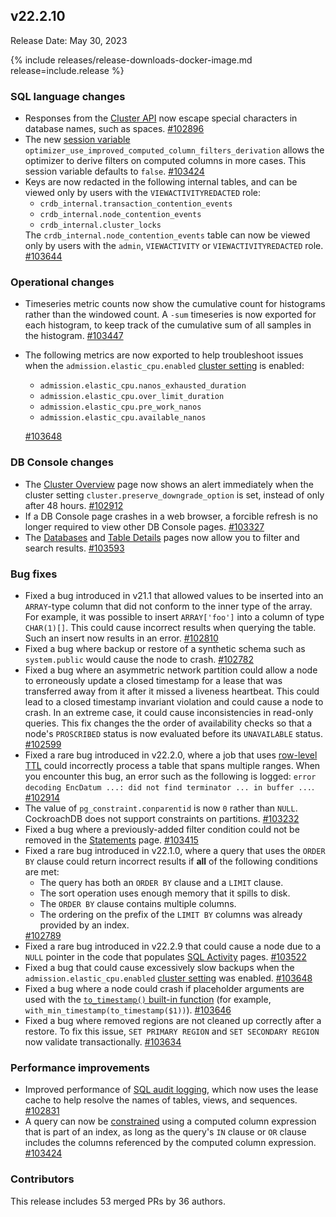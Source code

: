 ## v22.2.10

Release Date: May 30, 2023

{% include releases/release-downloads-docker-image.md release=include.release %}

<h3 id="v22-2-10-sql-language-changes">SQL language changes</h3>

- Responses from the [Cluster API](../v22.2/cluster-api.html) now escape special characters in database names, such as spaces. [#102896][#102896]
- The new [session variable](../v22.2/set-vars.html) `optimizer_use_improved_computed_column_filters_derivation` allows the optimizer to derive filters on computed columns in more cases. This session variable defaults to `false`. [#103424][#103424]
- Keys are now redacted in the following internal tables, and can be viewed only by users with the `VIEWACTIVITYREDACTED` role: <ul><li><code>crdb_internal.transaction_contention_events</code></li><li><code>crdb_internal.node_contention_events</code></li><li><code>crdb_internal.cluster_locks</code></li></ul>The `crdb_internal.node_contention_events` table can now be viewed only by users with the `admin`, `VIEWACTIVITY` or `VIEWACTIVITYREDACTED` role. [#103644][#103644]

<h3 id="v22-2-10-operational-changes">Operational changes</h3>

- Timeseries metric counts now show the cumulative count for histograms rather than the windowed count. A `-sum` timeseries is now exported for each histogram, to keep track of the cumulative sum of all samples in the histogram. [#103447][#103447]
- The following metrics are now exported to help troubleshoot issues when the `admission.elastic_cpu.enabled` [cluster setting](../v22.2/cluster-settings.html) is enabled:

    - `admission.elastic_cpu.nanos_exhausted_duration`
    - `admission.elastic_cpu.over_limit_duration`
    - `admission.elastic_cpu.pre_work_nanos`
    - `admission.elastic_cpu.available_nanos`

    [#103648][#103648]

<h3 id="v22-2-10-db-console-changes">DB Console changes</h3>

- The [Cluster Overview](../v22.2/ui-cluster-overview-page.html) page now shows an alert immediately when the cluster setting `cluster.preserve_downgrade_option` is set, instead of only after 48 hours. [#102912][#102912]
- If a DB Console page crashes in a web browser, a forcible refresh is no longer required to view other DB Console pages. [#103327][#103327]
- The [Databases](../v22.2/ui-databases-page.html) and [Table Details](../v22.2/ui-databases-page.html#table-details) pages now allow you to filter and search results. [#103593][#103593]

<h3 id="v22-2-10-bug-fixes">Bug fixes</h3>

- Fixed a bug introduced in v21.1 that allowed values to be inserted into an `ARRAY`-type column that did not conform to the inner type of the array. For example, it was possible to insert `ARRAY['foo']` into a column of type `CHAR(1)[]`. This could cause incorrect results when querying the table. Such an insert now results in an error. [#102810][#102810]
- Fixed a bug where backup or restore of a synthetic schema such as `system.public` would cause the node to crash. [#102782][#102782]
- Fixed a bug where an asymmetric network partition could allow a node to erroneously update a closed timestamp for a lease that was transferred away from it after it missed a liveness heartbeat. This could lead to a closed timestamp invariant violation and could cause a node to crash. In an extreme case, it could cause inconsistencies in read-only queries. This fix changes the the order of availability checks so that a node's `PROSCRIBED` status is now evaluated before its `UNAVAILABLE` status. [#102599][#102599]
- Fixed a rare bug introduced in v22.2.0, where a job that uses [row-level TTL](../v22.2/row-level-ttl.html) could incorrectly process a table that spans multiple ranges. When you encounter this bug, an error such as the following is logged: `error decoding EncDatum ...: did not find terminator ... in buffer ...`. [#102914][#102914]
- The value of `pg_constraint.conparentid` is now `0` rather than `NULL`. CockroachDB does not support constraints on partitions. [#103232][#103232]
- Fixed a bug where a previously-added filter condition could not be removed in the [Statements](../v22.2/ui-statements-page.html) page. [#103415][#103415]
- Fixed a rare bug introduced in v22.1.0, where a query that uses the `ORDER BY` clause could return incorrect results if **all** of the following conditions are met: <ul><li>The query has both an `ORDER BY` clause and a `LIMIT` clause.</li><li>The sort operation uses enough memory that it spills to disk.</li><li>The `ORDER BY` clause contains multiple columns.</li><li>The ordering on the prefix of the `LIMIT BY` columns was already provided by an index.</ul> [#102789][#102789]
- Fixed a rare bug introduced in v22.2.9 that could cause a node due to a `NULL` pointer in the code that populates [SQL Activity](../v22.2/ui-statements-page.html) pages. [#103522][#103522]
- Fixed a bug that could cause excessively slow backups when the `admission.elastic_cpu.enabled` [cluster setting](../v22.2/cluster-settings.html) was enabled. [#103648][#103648]
- Fixed a bug where a node could crash if placeholder arguments are used with the [`to_timestamp()` built-in function](../v22.2/functions-and-operators.html#date-and-time-functions) (for example, `with_min_timestamp(to_timestamp($1))`). [#103646][#103646]
- Fixed a bug where removed regions are not cleaned up correctly after a restore. To fix this issue, `SET PRIMARY REGION` and `SET SECONDARY REGION` now validate transactionally. [#103634][#103634]

<h3 id="v22-2-10-performance-improvements">Performance improvements</h3>

- Improved performance of [SQL audit logging](../v22.2/sql-audit-logging.html), which now uses the lease cache to help resolve the names of tables, views, and sequences. [#102831][#102831]
- A query can now be [constrained](../v22.2/constraints.html) using a computed column expression that is part of an index, as long as the query's `IN` clause or `OR` clause includes the columns referenced by the computed column expression. [#103424][#103424]

<div class="release-note-contributors" markdown="1">

<h3 id="v22-2-10-contributors">Contributors</h3>

This release includes 53 merged PRs by 36 authors.

</div>

[#102599]: https://github.com/cockroachdb/cockroach/pull/102599
[#102782]: https://github.com/cockroachdb/cockroach/pull/102782
[#102789]: https://github.com/cockroachdb/cockroach/pull/102789
[#102810]: https://github.com/cockroachdb/cockroach/pull/102810
[#102830]: https://github.com/cockroachdb/cockroach/pull/102830
[#102831]: https://github.com/cockroachdb/cockroach/pull/102831
[#102896]: https://github.com/cockroachdb/cockroach/pull/102896
[#102912]: https://github.com/cockroachdb/cockroach/pull/102912
[#102914]: https://github.com/cockroachdb/cockroach/pull/102914
[#103232]: https://github.com/cockroachdb/cockroach/pull/103232
[#103327]: https://github.com/cockroachdb/cockroach/pull/103327
[#103415]: https://github.com/cockroachdb/cockroach/pull/103415
[#103424]: https://github.com/cockroachdb/cockroach/pull/103424
[#103447]: https://github.com/cockroachdb/cockroach/pull/103447
[#103522]: https://github.com/cockroachdb/cockroach/pull/103522
[#103593]: https://github.com/cockroachdb/cockroach/pull/103593
[#103634]: https://github.com/cockroachdb/cockroach/pull/103634
[#103644]: https://github.com/cockroachdb/cockroach/pull/103644
[#103646]: https://github.com/cockroachdb/cockroach/pull/103646
[#103648]: https://github.com/cockroachdb/cockroach/pull/103648
